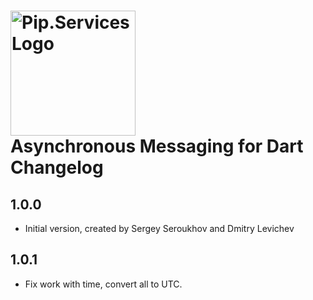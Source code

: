 # <img src="https://uploads-ssl.webflow.com/5ea5d3315186cf5ec60c3ee4/5edf1c94ce4c859f2b188094_logo.svg" alt="Pip.Services Logo" width="200"> <br/> Asynchronous Messaging for Dart Changelog

## 1.0.0

- Initial version, created by Sergey Seroukhov and Dmitry Levichev

## 1.0.1

- Fix work with time, convert all to UTC.